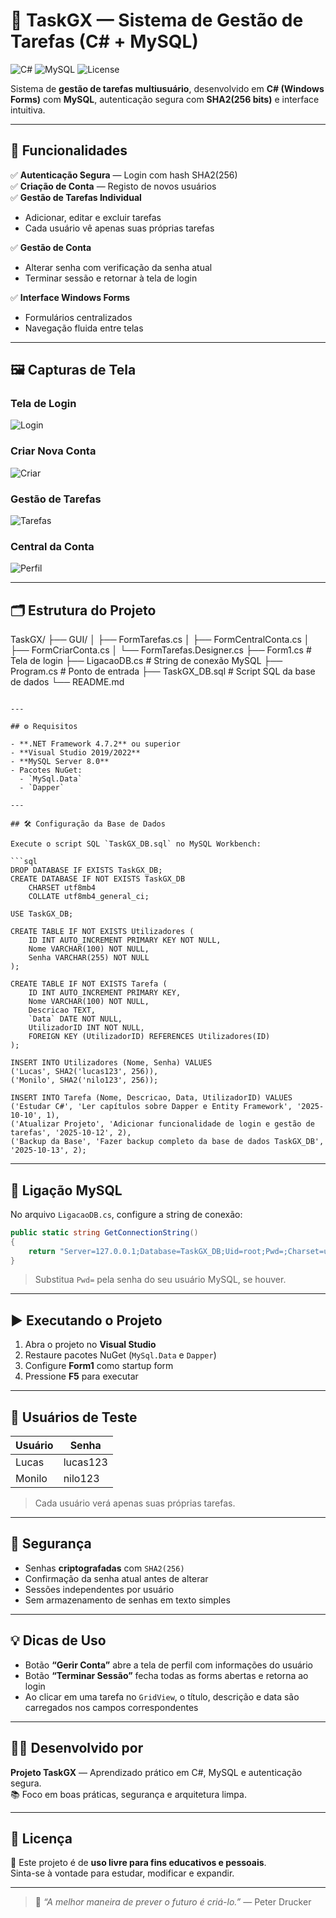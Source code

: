 # 🧩 TaskGX — Sistema de Gestão de Tarefas (C# + MySQL)

![C#](https://img.shields.io/badge/C%23-WinForms-239120?style=for-the-badge&logo=c-sharp&logoColor=white)
![MySQL](https://img.shields.io/badge/MySQL-8.0-blue?style=for-the-badge&logo=mysql&logoColor=white)
![License](https://img.shields.io/badge/License-Educational-green?style=for-the-badge)

Sistema de **gestão de tarefas multiusuário**, desenvolvido em **C# (Windows Forms)** com **MySQL**, autenticação segura com **SHA2(256 bits)** e interface intuitiva.

---

## 🚀 Funcionalidades

✅ **Autenticação Segura** — Login com hash SHA2(256)  
✅ **Criação de Conta** — Registo de novos usuários  
✅ **Gestão de Tarefas Individual**  
- Adicionar, editar e excluir tarefas  
- Cada usuário vê apenas suas próprias tarefas  

✅ **Gestão de Conta**  
- Alterar senha com verificação da senha atual  
- Terminar sessão e retornar à tela de login  

✅ **Interface Windows Forms**  
- Formulários centralizados  
- Navegação fluida entre telas  

---

## 🖼️ Capturas de Tela

### Tela de Login
![Login](Imagens/form1.png)

### Criar Nova Conta
![Criar](ImagensAplicacao/formcriarConta.png)

### Gestão de Tarefas
![Tarefas](ImagensAplicacao/FormTarefas.png)

### Central da Conta
![Perfil](ImagensAplicacao/formcentralconta.png)

---

## 🗂️ Estrutura do Projeto

TaskGX/
├── GUI/
│   ├── FormTarefas.cs
│   ├── FormCentralConta.cs
│   ├── FormCriarConta.cs
│   └── FormTarefas.Designer.cs
├── Form1.cs                        # Tela de login
├── LigacaoDB.cs                    # String de conexão MySQL
├── Program.cs                      # Ponto de entrada
├── TaskGX_DB.sql                   # Script SQL da base de dados
└── README.md
```

---

## ⚙️ Requisitos

- **.NET Framework 4.7.2** ou superior  
- **Visual Studio 2019/2022**  
- **MySQL Server 8.0**  
- Pacotes NuGet:
  - `MySql.Data`
  - `Dapper`

---

## 🛠️ Configuração da Base de Dados

Execute o script SQL `TaskGX_DB.sql` no MySQL Workbench:

```sql
DROP DATABASE IF EXISTS TaskGX_DB;
CREATE DATABASE IF NOT EXISTS TaskGX_DB
    CHARSET utf8mb4
    COLLATE utf8mb4_general_ci;

USE TaskGX_DB;

CREATE TABLE IF NOT EXISTS Utilizadores (
    ID INT AUTO_INCREMENT PRIMARY KEY NOT NULL,
    Nome VARCHAR(100) NOT NULL,
    Senha VARCHAR(255) NOT NULL
);

CREATE TABLE IF NOT EXISTS Tarefa (
    ID INT AUTO_INCREMENT PRIMARY KEY,
    Nome VARCHAR(100) NOT NULL,
    Descricao TEXT,
    `Data` DATE NOT NULL,
    UtilizadorID INT NOT NULL,
    FOREIGN KEY (UtilizadorID) REFERENCES Utilizadores(ID)
);

INSERT INTO Utilizadores (Nome, Senha) VALUES
('Lucas', SHA2('lucas123', 256)),
('Monilo', SHA2('nilo123', 256));

INSERT INTO Tarefa (Nome, Descricao, Data, UtilizadorID) VALUES
('Estudar C#', 'Ler capítulos sobre Dapper e Entity Framework', '2025-10-10', 1),
('Atualizar Projeto', 'Adicionar funcionalidade de login e gestão de tarefas', '2025-10-12', 2),
('Backup da Base', 'Fazer backup completo da base de dados TaskGX_DB', '2025-10-13', 2);
```

---

## 🔗 Ligação MySQL

No arquivo `LigacaoDB.cs`, configure a string de conexão:

```csharp
public static string GetConnectionString()
{
    return "Server=127.0.0.1;Database=TaskGX_DB;Uid=root;Pwd=;Charset=utf8mb4;Port=3306;SslMode=none";
}
```

> Substitua `Pwd=` pela senha do seu usuário MySQL, se houver.

---

## ▶️ Executando o Projeto

1. Abra o projeto no **Visual Studio**  
2. Restaure pacotes NuGet (`MySql.Data` e `Dapper`)  
3. Configure **Form1** como startup form  
4. Pressione **F5** para executar  

---

## 🔑 Usuários de Teste

| Usuário | Senha |
|---------|-------|
| Lucas   | lucas123 |
| Monilo  | nilo123 |

> Cada usuário verá apenas suas próprias tarefas.

---

## 🔐 Segurança

- Senhas **criptografadas** com `SHA2(256)`  
- Confirmação da senha atual antes de alterar  
- Sessões independentes por usuário  
- Sem armazenamento de senhas em texto simples  

---

## 💡 Dicas de Uso

- Botão **“Gerir Conta”** abre a tela de perfil com informações do usuário  
- Botão **“Terminar Sessão”** fecha todas as forms abertas e retorna ao login  
- Ao clicar em uma tarefa no `GridView`, o título, descrição e data são carregados nos campos correspondentes  

---

## 👨‍💻 Desenvolvido por

**Projeto TaskGX** — Aprendizado prático em C#, MySQL e autenticação segura.  
📚 Foco em boas práticas, segurança e arquitetura limpa.

---

## 📜 Licença

🧾 Este projeto é de **uso livre para fins educativos e pessoais**.  
Sinta-se à vontade para estudar, modificar e expandir.

---

> 💬 _“A melhor maneira de prever o futuro é criá-lo.”_ — Peter Drucker

